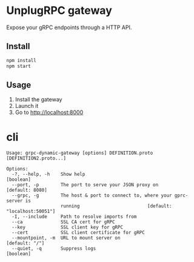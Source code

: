 # UnplugRPC gateway

Expose your gRPC endpoints through a HTTP API.

## Install

```bash
npm install
npm start
```

## Usage

 1. Install the gateway
 2. Launch it
 3. Go to [http://localhost:8000](http://localhost:8000)

# cli

```
Usage: grpc-dynamic-gateway [options] DEFINITION.proto [DEFINITION2.proto...]

Options:
  -?, --help, -h    Show help                                          [boolean]
  --port, -p        The port to serve your JSON proxy on         [default: 8080]
  --grpc, -g        The host & port to connect to, where your gprc-server is
                    running                         [default: "localhost:50051"]
  -I, --include     Path to resolve imports from
  --ca              SSL CA cert for gRPC
  --key             SSL client key for gRPC
  --cert            SSL client certificate for gRPC
  --mountpoint, -m  URL to mount server on                        [default: "/"]
  --quiet, -q       Suppress logs                                      [boolean]
```
